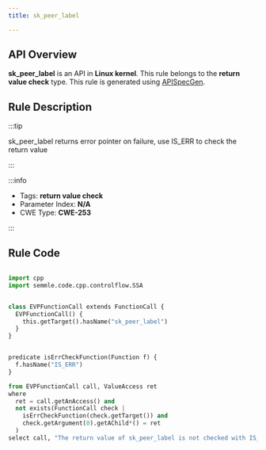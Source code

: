 ```yaml
---
title: sk_peer_label

---
```



## API Overview
**sk_peer_label** is an API in **Linux kernel**. This rule belongs to the **return value check** type. This rule is generated using [APISpecGen](../../tools/APISpecGen).
## Rule Description

:::tip

sk_peer_label returns error pointer on failure, use IS_ERR to check the return value

:::

:::info

- Tags: **return value check**
- Parameter Index: **N/A**
- CWE Type: **CWE-253**

:::

## Rule Code
```python

import cpp
import semmle.code.cpp.controlflow.SSA


class EVPFunctionCall extends FunctionCall {
  EVPFunctionCall() {
    this.getTarget().hasName("sk_peer_label")
  }
}


predicate isErrCheckFunction(Function f) {
  f.hasName("IS_ERR") 
}

from EVPFunctionCall call, ValueAccess ret
where
  ret = call.getAnAccess() and
  not exists(FunctionCall check |
    isErrCheckFunction(check.getTarget()) and
    check.getArgument(0).getAChild*() = ret
  )
select call, "The return value of sk_peer_label is not checked with IS_ERR."
    
```